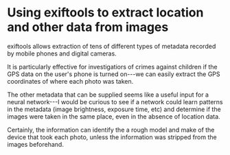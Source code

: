# Using exiftools to extract location and other data from images

exiftools allows extraction of tens of different types of metadata recorded by mobile phones and digital cameras.

It is particularly effective for investigatiors of crimes against children if the GPS data on the user's phone is turned on---we can easily extract the GPS coordinates of where each photo was taken.

The other metadata that can be supplied seems like a useful input for a neural network---I would be curious to see if a network could learn patterns in the metadata (image brightness, exposure time, etc) and determine if the images were taken in the same place, even in the absence of location data.

Certainly, the information can identify the a rough model and make of the device that took each photo, unless the information was stripped from the images beforehand.
